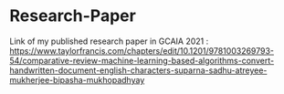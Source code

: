 # Research-Paper
Link of my published research paper in GCAIA 2021 : https://www.taylorfrancis.com/chapters/edit/10.1201/9781003269793-54/comparative-review-machine-learning-based-algorithms-convert-handwritten-document-english-characters-suparna-sadhu-atreyee-mukherjee-bipasha-mukhopadhyay
